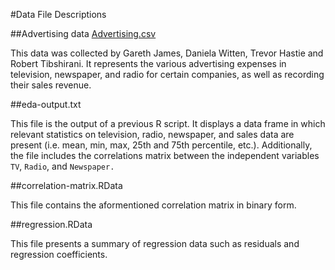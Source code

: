 #Data File Descriptions

##Advertising data
[Advertising.csv](http://www-bcf.usc.edu/~gareth/ISL/Advertising.csv)

This data was collected by  Gareth James, Daniela Witten, Trevor Hastie and Robert Tibshirani.  It represents the various advertising expenses in television, newspaper, and radio for certain companies, as well as recording their sales revenue.

##eda-output.txt

This file is the output of a previous R script. It displays a data frame in which relevant statistics on television, radio, newspaper, and sales data are present (i.e. mean, min, max, 25th and 75th percentile, etc.).  Additionally, the file includes the correlations matrix between the independent variables `TV`, `Radio`, and `Newspaper.`

##correlation-matrix.RData

This file contains the aformentioned correlation matrix in binary form.

##regression.RData

This file presents a summary of regression data such as residuals and regression coefficients.
